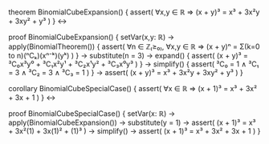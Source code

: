 theorem BinomialCubeExpansion() {
  assert(
    ∀x,y ∈ ℝ ⇒ (x + y)³ = x³ + 3x²y + 3xy² + y³
  )
} ↔

proof BinomialCubeExpansion() {
  setVar(x,y: ℝ) →
  apply(BinomialTheorem()) {
    assert(
      ∀n ∈ ℤ₍≥₀₎, ∀x,y ∈ ℝ ⇒ (x + y)ⁿ = Σ(k=0 to n)(ⁿCₖ)(xⁿ⁻ᵏ)(yᵏ)
    )
  } →
  substitute(n = 3) →
  expand() {
    assert(
      (x + y)³ = ³C₀x³y⁰ + ³C₁x²y¹ + ³C₂x¹y² + ³C₃x⁰y³
    )
  } →
  simplify() {
    assert(
      ³C₀ = 1 ∧
      ³C₁ = 3 ∧
      ³C₂ = 3 ∧
      ³C₃ = 1
    )
  } →
  assert(
    (x + y)³ = x³ + 3x²y + 3xy² + y³
  )
}

corollary BinomialCubeSpecialCase() {
  assert(
    ∀x ∈ ℝ ⇒ (x + 1)³ = x³ + 3x² + 3x + 1
  )
} ↔

proof BinomialCubeSpecialCase() {
  setVar(x: ℝ) →
  apply(BinomialCubeExpansion()) →
  substitute(y = 1) →
  assert(
    (x + 1)³ = x³ + 3x²(1) + 3x(1)² + (1)³
  ) →
  simplify() →
  assert(
    (x + 1)³ = x³ + 3x² + 3x + 1
  )
}